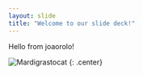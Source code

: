```yaml
---
layout: slide
title: "Welcome to our slide deck!"
---
```


Hello from joaorolo!

![Mardigrastocat](https://octodex.github.com/images/Mardigrastocat.png)
{: .center}
